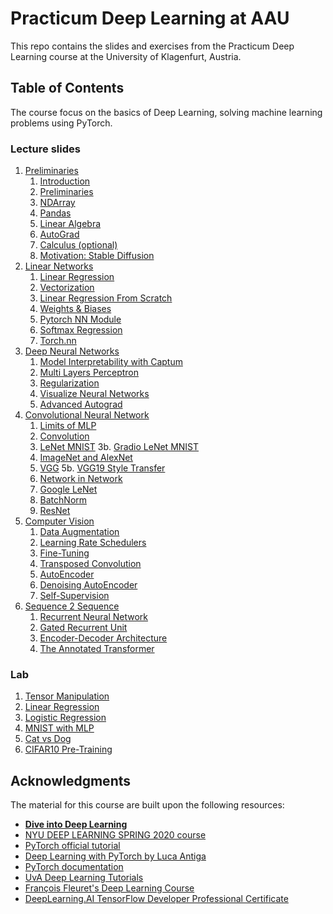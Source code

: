 # Practicum Deep Learning at AAU

This repo contains the slides and exercises from the Practicum Deep Learning course at the University of Klagenfurt, Austria.

## Table of Contents

The course focus on the basics of Deep Learning, solving machine learning problems using PyTorch. 

### Lecture slides

1. [Preliminaries](https://github.com/ingambe/PracticumAAUDeepLearning/tree/master/1-Preliminaries)
    1. [Introduction](https://github.com/ingambe/PracticumAAUDeepLearning/blob/master/1-Preliminaries/Slides/1-introduction.ipynb)
    2. [Preliminaries](https://github.com/ingambe/PracticumAAUDeepLearning/blob/master/1-Preliminaries/Slides/2-preliminaries.ipynb)
    3. [NDArray](https://github.com/ingambe/PracticumAAUDeepLearning/blob/master/1-Preliminaries/Slides/3-ndarray.ipynb)
    4. [Pandas](https://github.com/ingambe/PracticumAAUDeepLearning/blob/master/1-Preliminaries/Slides/4-pandas.ipynb)    
    5. [Linear Algebra](https://github.com/ingambe/PracticumAAUDeepLearning/blob/master/1-Preliminaries/Slides/5-linear-algebra.ipynb)
    6. [AutoGrad](https://github.com/ingambe/PracticumAAUDeepLearning/blob/master/1-Preliminaries/Slides/6-autograd.ipynb)
    7. [Calculus (optional)](https://github.com/ingambe/PracticumAAUDeepLearning/blob/master/1-Preliminaries/Slides/Optional-Calculus.ipynb)
    7. [Motivation: Stable Diffusion](https://github.com/ingambe/PracticumAAUDeepLearning/blob/master/1-Preliminaries/Slides/Motivation-Stable-Diffusion,AI-Art.ipynb)
2. [Linear Networks](https://github.com/ingambe/PracticumAAUDeepLearning/tree/master/2-Linear-networks)
    1. [Linear Regression](https://github.com/ingambe/PracticumAAUDeepLearning/blob/master/2-Linear-networks/Slides/1-Linear%20Regression.ipynb)
    2. [Vectorization](https://github.com/ingambe/PracticumAAUDeepLearning/blob/master/2-Linear-networks/Slides/2-Vectorization.ipynb)
    3. [Linear Regression From Scratch](https://github.com/ingambe/PracticumAAUDeepLearning/blob/master/2-Linear-networks/Slides/3-Implementation%20From%20Scratch.ipynb)
    4. [Weights & Biases](https://github.com/ingambe/PracticumAAUDeepLearning/blob/master/2-Linear-networks/Slides/4-Wandb.ipynb)    
    5. [Pytorch NN Module](https://github.com/ingambe/PracticumAAUDeepLearning/blob/master/2-Linear-networks/Slides/5-Pytorch%20NN.ipynb)
    6. [Softmax Regression](https://github.com/ingambe/PracticumAAUDeepLearning/blob/master/2-Linear-networks/Slides/6-Softmax-regression.ipynb)
    7. [Torch.nn](https://github.com/ingambe/PracticumAAUDeepLearning/blob/master/2-Linear-networks/Slides/7-Advanced%20torch.nn.ipynb)
3. [Deep Neural Networks](https://github.com/ingambe/PracticumAAUDeepLearning/tree/master/3-Deep-networks)
   1. [Model Interpretability with Captum](https://github.com/ingambe/PracticumAAUDeepLearning/blob/master/3-Deep-networks/Slides/0-Model%20Interpretability.ipynb)
   2. [Multi Layers Perceptron](https://github.com/ingambe/PracticumAAUDeepLearning/blob/master/3-Deep-networks/Slides/1-MLP.ipynb)
   3. [Regularization](https://github.com/ingambe/PracticumAAUDeepLearning/blob/master/3-Deep-networks/Slides/2-Regularization.ipynb)
   4. [Visualize Neural Networks](https://github.com/ingambe/PracticumAAUDeepLearning/blob/master/3-Deep-networks/Slides/3-Visualize%20NN.ipynb)
   5. [Advanced Autograd](https://github.com/ingambe/PracticumAAUDeepLearning/blob/master/3-Deep-networks/Slides/4-advanced-autograd.pdf)
4. [Convolutional Neural Network](https://github.com/ingambe/PracticumAAUDeepLearning/tree/master/4-CNN)
    1. [Limits of MLP](https://github.com/ingambe/PracticumAAUDeepLearning/blob/master/4-CNN/Slides/1-Limits%20of%20MLP%20for%20image%20recognition.ipynb)
    2. [Convolution](https://github.com/ingambe/PracticumAAUDeepLearning/blob/master/4-CNN/Slides/2-Convolutional%20Neural%20Networks.ipynb)
    3. [LeNet MNIST](https://github.com/ingambe/PracticumAAUDeepLearning/blob/master/4-CNN/Slides/3-LeNet.ipynb)
    3b. [Gradio LeNet MNIST](https://github.com/ingambe/PracticumAAUDeepLearning/blob/master/4-CNN/Slides/3b-Gradio.ipynb)
    4. [ImageNet and AlexNet](https://github.com/ingambe/PracticumAAUDeepLearning/blob/master/4-CNN/Slides/4-ImageNet_and_AlexNet.ipynb)    
    5. [VGG](https://github.com/ingambe/PracticumAAUDeepLearning/blob/master/4-CNN/Slides/5-VGG.ipynb)
    5b. [VGG19 Style Transfer](https://github.com/ingambe/PracticumAAUDeepLearning/blob/master/4-CNN/Slides/5b-VGG_style_transfer.ipynb)
    6. [Network in Network](https://github.com/ingambe/PracticumAAUDeepLearning/blob/master/4-CNN/Slides/6-Network%20in%20Network.ipynb)
    7. [Google LeNet](https://github.com/ingambe/PracticumAAUDeepLearning/blob/master/4-CNN/Slides/7-GoogleLeNet.ipynb)
    8. [BatchNorm](https://github.com/ingambe/PracticumAAUDeepLearning/blob/master/4-CNN/Slides/8-Batch%20Norm.ipynb)
    9. [ResNet](https://github.com/ingambe/PracticumAAUDeepLearning/blob/master/4-CNN/Slides/9-ResNet.ipynb)
5. [Computer Vision](https://github.com/ingambe/PracticumAAUDeepLearning/tree/master/5-Computer-vision)
    1. [Data Augmentation](https://github.com/ingambe/PracticumAAUDeepLearning/blob/master/5-Computer-vision/Slides/1-Data%20Augmentation.ipynb)
    2. [Learning Rate Schedulers](https://github.com/ingambe/PracticumAAUDeepLearning/blob/master/5-Computer-vision/Slides/2-Learning%20Rate%20Schedulers.ipynb)
    3. [Fine-Tuning](https://github.com/ingambe/PracticumAAUDeepLearning/blob/master/5-Computer-vision/Slides/3-Fine-Tuning.ipynb)
    4. [Transposed Convolution](https://github.com/ingambe/PracticumAAUDeepLearning/blob/master/5-Computer-vision/Slides/4-Transposed%20Convolution.ipynb)    
    5. [AutoEncoder](https://github.com/ingambe/PracticumAAUDeepLearning/blob/master/5-Computer-vision/Slides/5-Auto%20Encoder.ipynb)
    6. [Denoising AutoEncoder](https://github.com/ingambe/PracticumAAUDeepLearning/blob/master/5-Computer-vision/Slides/6-Denosing-auto-encoder.ipynb)
    7. [Self-Supervision](https://github.com/ingambe/PracticumAAUDeepLearning/blob/master/5-Computer-vision/Slides/7-Self%20Supervision.pdf)
6. [Sequence 2 Sequence](https://github.com/ingambe/PracticumAAUDeepLearning/tree/master/6-Sequence-2-Sequence)
   1. [Recurrent Neural Network](https://github.com/ingambe/PracticumAAUDeepLearning/blob/master/6-Sequence-2-Sequence/Slides/1-RNN.ipynb)
   2. [Gated Recurrent Unit](https://github.com/ingambe/PracticumAAUDeepLearning/blob/master/6-Sequence-2-Sequence/Slides/2-GRU.ipynb)
   3. [Encoder-Decoder Architecture](https://github.com/ingambe/PracticumAAUDeepLearning/blob/master/6-Sequence-2-Sequence/Slides/3-Encoder-Decoder.ipynb)
   4. [The Annotated Transformer](http://nlp.seas.harvard.edu//2018/04/03/attention.html)


### Lab

1. [Tensor Manipulation](https://github.com/ingambe/PracticumAAUDeepLearning/blob/master/1-Preliminaries/Exercise/pytorch.ipynb)
2. [Linear Regression](https://github.com/ingambe/PracticumAAUDeepLearning/blob/master/2-Linear-networks/Exercise/simple-regression.ipynb)
3. [Logistic Regression](https://github.com/ingambe/PracticumAAUDeepLearning/blob/master/2-Linear-networks/Exercise/logistic-regression.ipynb)
4. [MNIST with MLP](https://github.com/ingambe/PracticumAAUDeepLearning/blob/master/3-Deep-networks/Exercise/MNIST.ipynb)
5. [Cat vs Dog](https://github.com/ingambe/PracticumAAUDeepLearning/blob/master/4-CNN/Exercise/exercise-5.ipynb)
6. [CIFAR10 Pre-Training](https://github.com/ingambe/PracticumAAUDeepLearning/blob/master/5-Computer-vision/Exercise/cifar10-pre-training.ipynb)

## Acknowledgments

The material for this course are built upon the following resources:
* **[Dive into Deep Learning](https://d2l.ai/)**
* [NYU DEEP LEARNING SPRING 2020 course](https://atcold.github.io/pytorch-Deep-Learning/)
* [PyTorch official tutorial](https://pytorch.org/tutorials/beginner/basics/intro.html)
* [Deep Learning with PyTorch by Luca Antiga](https://pytorch.org/assets/deep-learning/Deep-Learning-with-PyTorch.pdf)
* [PyTorch documentation](https://pytorch.org/docs/stable/index.html)
* [UvA Deep Learning Tutorials](https://uvadlc-notebooks.readthedocs.io/en/latest/)
* [François Fleuret's Deep Learning Course](https://fleuret.org/dlc/)
* [DeepLearning.AI TensorFlow Developer Professional Certificate](https://www.coursera.org/professional-certificates/tensorflow-in-practice)
